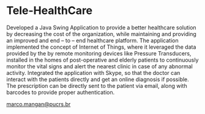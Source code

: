 # Tele-HealthCare
Developed a Java Swing Application to provide a better healthcare solution by decreasing the cost of the organization, while maintaining and providing an improved and end – to – end healthcare platform. The application implemented the concept of Internet of Things, where it leveraged the data provided by the by remote monitoring devices like Pressure Transducers, installed in the homes of post-operative and elderly patients to continuously monitor the vital signs and alert the nearest clinic in case of any abnormal activity. Integrated the application with Skype, so that the doctor can interact with the patients directly and get an online diagnosis if possible. The prescription can be directly sent to the patient via email, along with barcodes to provide proper authentication.


marco.mangan@pucrs.br